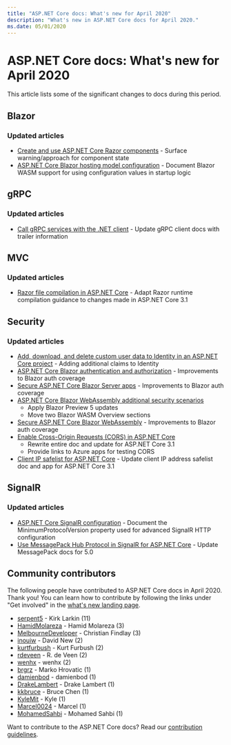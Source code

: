 ```yaml
---
title: "ASP.NET Core docs: What's new for April 2020"
description: "What's new in ASP.NET Core docs for April 2020."
ms.date: 05/01/2020
---
```


# ASP.NET Core docs: What's new for April 2020

This article lists some of the significant changes to docs during this period.

## Blazor

### Updated articles

- [Create and use ASP.NET Core Razor components](../blazor/components.md) - Surface warning/approach for component state
- [ASP.NET Core Blazor hosting model configuration](../blazor/hosting-model-configuration.md) - Document Blazor WASM support for using configuration values in startup logic

## gRPC

### Updated articles

- [Call gRPC services with the .NET client](../grpc/client.md) - Update gRPC client docs with trailer information

## MVC

### Updated articles

- [Razor file compilation in ASP.NET Core](../mvc/views/view-compilation.md) - Adapt Razor runtime compilation guidance to changes made in ASP.NET Core 3.1

## Security

### Updated articles

- [Add, download, and delete custom user data to Identity in an ASP.NET Core project](../security/authentication/add-user-data.md) - Adding additional claims to Identity
- [ASP.NET Core Blazor authentication and authorization](../security/blazor/index.md) - Improvements to Blazor auth coverage
- [Secure ASP.NET Core Blazor Server apps](../security/blazor/server.md) - Improvements to Blazor auth coverage
- [ASP.NET Core Blazor WebAssembly additional security scenarios](../security/blazor/webassembly/additional-scenarios.md)
  - Apply Blazor Preview 5 updates
  - Move two Blazor WASM Overview sections
- [Secure ASP.NET Core Blazor WebAssembly](../security/blazor/webassembly/index.md) - Improvements to Blazor auth coverage
- [Enable Cross-Origin Requests (CORS) in ASP.NET Core](../security/cors.md)
  - Rewrite entire doc and update for ASP.NET Core 3.1
  - Provide links to Azure apps for testing CORS
- [Client IP safelist for ASP.NET Core](../security/ip-safelist.md) - Update client IP address safelist doc and app for ASP.NET Core 3.1

## SignalR

### Updated articles

- [ASP.NET Core SignalR configuration](../signalr/configuration.md) - Document the MinimumProtocolVersion property used for advanced SignalR HTTP configuration
- [Use MessagePack Hub Protocol in SignalR for ASP.NET Core](../signalr/messagepackhubprotocol.md) - Update MessagePack docs for 5.0

## Community contributors

The following people have contributed to ASP.NET Core docs in April 2020. Thank you! You can learn how to contribute by following the links under "Get involved" in the [what's new landing page](index.yml).

- [serpent5](https://github.com/serpent5) - Kirk Larkin (11)
- [HamidMolareza](https://github.com/HamidMolareza) - Hamid Molareza (3)
- [MelbourneDeveloper](https://github.com/MelbourneDeveloper) - Christian Findlay (3)
- [inouiw](https://github.com/inouiw) - David New (2)
- [kurtfurbush](https://github.com/kurtfurbush) - Kurt Furbush (2)
- [rdeveen](https://github.com/rdeveen) - R. de Veen (2)
- [wenhx](https://github.com/wenhx) - wenhx (2)
- [brgrz](https://github.com/brgrz) - Marko Hrovatic (1)
- [damienbod](https://github.com/damienbod) - damienbod (1)
- [DrakeLambert](https://github.com/DrakeLambert) - Drake Lambert (1)
- [kkbruce](https://github.com/kkbruce) - Bruce Chen (1)
- [KyleMit](https://github.com/KyleMit) - Kyle (1)
- [Marcel0024](https://github.com/Marcel0024) - Marcel (1)
- [MohamedSahbi](https://github.com/MohamedSahbi) - Mohamed Sahbi (1)

Want to contribute to the ASP.NET Core docs? Read our [contribution guidelines](https://github.com/dotnet/AspNetCore.Docs/blob/master/CONTRIBUTING.md).
